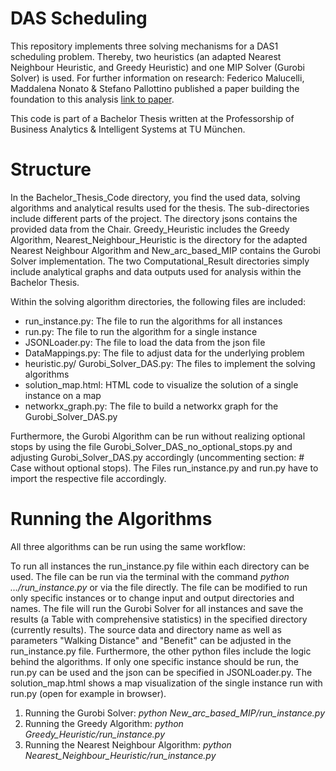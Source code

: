 # DAS Scheduling
This repository implements three solving mechanisms for a DAS1 scheduling problem. Thereby, two heuristics (an adapted
Nearest Neighbour Heuristic, and Greedy Heuristic) and one MIP Solver (Gurobi Solver) is used.
For further information on research: Federico Malucelli, Maddalena Nonato & Stefano Pallottino published a paper building the foundation to this analysis [link to paper](https://link.springer.com/chapter/10.1057/9780230372924_8).

This code is part of a Bachelor Thesis written at the Professorship of Business Analytics & Intelligent Systems at TU München.

# Structure
In the Bachelor_Thesis_Code directory, you find the used data, solving algorithms and analytical results used for the thesis.
The sub-directories include different parts of the project. The directory jsons contains the provided data from the Chair.
Greedy_Heuristic includes the Greedy Algorithm, Nearest_Neighbour_Heuristic is the directory for the adapted Nearest Neighbour Algorithm and New_arc_based_MIP contains the Gurobi Solver implementation. The two Computational_Result directories simply include analytical graphs and data outputs used for analysis within the Bachelor Thesis.

Within the solving algorithm directories, the following files are included:
- run_instance.py: The file to run the algorithms for all instances
- run.py: The file to run the algorithm for a single instance
- JSONLoader.py: The file to load the data from the json file
- DataMappings.py: The file to adjust data for the underlying problem
- heuristic.py/ Gurobi_Solver_DAS.py: The files to implement the solving algorithms
- solution_map.html: HTML code to visualize the solution of a single instance on a map
- networkx_graph.py: The file to build a networkx graph for the Gurobi_Solver_DAS.py

Furthermore, the Gurobi Algorithm can be run without realizing optional stops by using the file Gurobi_Solver_DAS_no_optional_stops.py and adjusting Gurobi_Solver_DAS.py accordingly (uncommenting section: # Case without optional stops). The Files run_instance.py and run.py have to import the respective file accordingly.

# Running the Algorithms
All three algorithms can be run using the same workflow:

To run all instances the run_instance.py file within each directory can be used. The file can be run via the terminal with the command *python .../run_instance.py* or via the file directly. The file can be modified to run only specific instances or to change input and output directories and names. The file will run the Gurobi Solver for all instances and save the results (a Table with comprehensive statistics) in the specified directory (currently results). The source data and directory name as well as parameters "Walking Distance" and "Benefit" can be adjusted in the run_instance.py file. Furthermore, the other python files include the logic behind the algorithms. If only one specific instance should be run, the run.py can be used and the json can be specified in JSONLoader.py. The solution_map.html shows a map visualization of the single instance run with run.py (open for example in browser).

1. Running the Gurobi Solver: *python New_arc_based_MIP/run_instance.py* 
2. Running the Greedy Algorithm: *python Greedy_Heuristic/run_instance.py* 
3. Running the Nearest Neighbour Algorithm: *python Nearest_Neighbour_Heuristic/run_instance.py* 
